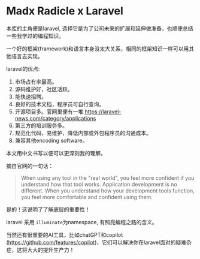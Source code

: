 # Madx Radicle x Laravel

本库的主角便是laravel, 选择它是为了公司未来的扩展和延伸做准备，也顺便总结一些我学过的编程知识。

一个好的框架(framework)和语言本身没太大关系，相同的框架知识一样可以用其他语言去实现。

laravel的优点:
1) 市场占有率最高。
2) 源码维护好，社区活跃。
3) 能快速招聘。
4) 良好的技术文档，程序员可自行查询。
5) 开源项目多。官网里便有一堆 https://laravel-news.com/category/applications
6) 第三方的培训服务多。
7) 规范化代码，易维护，降低内部或外包程序员的沟通成本。
8) 兼容其他encoding software。

本文用中文书写以便可以更深刻我的理解。

摘自官网的一句话：
> When using any tool in the "real world", you feel more confident if you understand how that tool works. Application development is no different. When you understand how your development tools function, you feel more comfortable and confident using them. 

是的！这说明了了解底层的重要性！

laravel 采用 `illuminate`为namespace, 有照亮编程之路的含义。

当然还有很重要的AI工具，比如chatGPT和copilot (https://github.com/features/copilot)，它们可以解决你在laravel面对的疑难杂症，这将大大的提升生产力！
